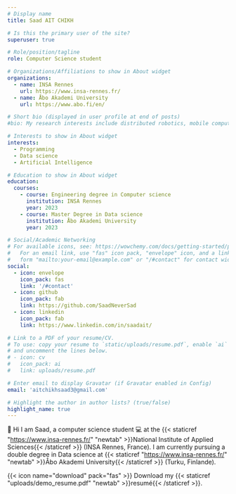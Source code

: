 ```yaml
---
# Display name
title: Saad AIT CHIKH

# Is this the primary user of the site?
superuser: true

# Role/position/tagline
role: Computer Science student

# Organizations/Affiliations to show in About widget
organizations:
  - name: INSA Rennes
    url: https://www.insa-rennes.fr/
  - name: Åbo Akademi University
    url: https://www.abo.fi/en/

# Short bio (displayed in user profile at end of posts)
#bio: My research interests include distributed robotics, mobile computing and programmable matter.

# Interests to show in About widget
interests:
  - Programming
  - Data science
  - Artificial Intelligence

# Education to show in About widget
education:
  courses:
    - course: Engineering degree in Computer science
      institution: INSA Rennes
      year: 2023
    - course: Master Degree in Data science
      institution: Åbo Akademi University
      year: 2023

# Social/Academic Networking
# For available icons, see: https://wowchemy.com/docs/getting-started/page-builder/#icons
#   For an email link, use "fas" icon pack, "envelope" icon, and a link in the
#   form "mailto:your-email@example.com" or "/#contact" for contact widget.
social:
  - icon: envelope
    icon_pack: fas
    link: '/#contact'
  - icon: github
    icon_pack: fab
    link: https://github.com/SaadNeverSad
  - icon: linkedin
    icon_pack: fab
    link: https://www.linkedin.com/in/saadait/

# Link to a PDF of your resume/CV.
# To use: copy your resume to `static/uploads/resume.pdf`, enable `ai` icons in `params.toml`,
# and uncomment the lines below.
# - icon: cv
#   icon_pack: ai
#   link: uploads/resume.pdf

# Enter email to display Gravatar (if Gravatar enabled in Config)
email: 'aitchikhsaad3@gmail.com'

# Highlight the author in author lists? (true/false)
highlight_name: true
---
```


👋 Hi I am Saad, a computer science student 💻 at the {{< staticref "https://www.insa-rennes.fr/" "newtab" >}}National Institute of Applied Sciences{{< /staticref >}} (INSA Rennes, France). I am currently pursuing a double degree in Data science at {{< staticref "https://www.insa-rennes.fr/" "newtab" >}}Åbo Akademi University{{< /staticref >}} (Turku, Finlande). 


{{< icon name="download" pack="fas" >}} Download my {{< staticref "uploads/demo_resume.pdf" "newtab" >}}resumé{{< /staticref >}}.
